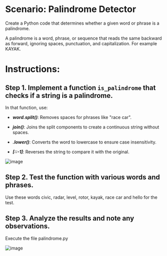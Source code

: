 # Scenario: Palindrome Detector 

Create a Python code that determines whether a given word or phrase is a palindrome.

A palindrome is a word, phrase, or sequence that reads the same backward as forward, ignoring spaces, punctuation, and capitalization. For example KAYAK.

# Instructions:

## Step 1. Implement a function `is_palindrome` that checks if a string is a palindrome.

In that function, use:

- ***word.split()***: Removes spaces for phrases like "race car".

- ***join()***: Joins the split components to create a continuous string without spaces.

- ***.lower()***: Converts the word to lowercase to ensure case insensitivity.

- ***[::-1]***: Reverses the string to compare it with the original.

![image](https://github.com/user-attachments/assets/3bc864a7-daab-47aa-a142-30163be1d9ef)


## Step 2. Test the function with various words and phrases.

Use these words  civic, radar, level, rotor, kayak, race car and hello for the test.

## Step 3. Analyze the results and note any observations.

Execute the file palindrome.py

![image](https://github.com/user-attachments/assets/0b84791c-0241-4a4a-ba28-04e33a2048a8)



